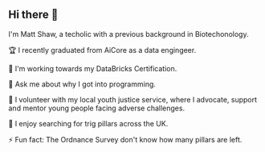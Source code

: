 ## Hi there 👋

<!--
**ArachnaDude/ArachnaDude** is a ✨ _special_ ✨ repository because its `README.md` (this file) appears on your GitHub profile.

Here are some ideas to get you started:

- 🔭 I’m currently working on ...
- 🌱 I’m currently learning ...
- 👯 I’m looking to collaborate on ...
- 🤔 I’m looking for help with ...
- 💬 Ask me about ...
- 📫 How to reach me: ...
- 😄 Pronouns: ...
- ⚡ Fun fact: ...
-->

I'm Matt Shaw, a techolic with a previous background in Biotechonology.

🏆 I recently graduated from AiCore as a data engingeer.

🌱 I'm working towards my DataBricks Certification.

💬 Ask me about why I got into programming.

🤝 I volunteer with my local youth justice service, where I advocate, support and mentor young people facing adverse challenges.

🥾 I enjoy searching for trig pillars across the UK.

⚡ Fun fact: The Ordnance Survey don't know how many pillars are left.
